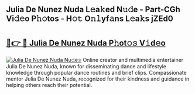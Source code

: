 ## Julia De Nunez Nuda L𝚎a𝚔ed N𝚞𝚍e - Part-CGh Vi𝚍𝚎o P𝚑𝚘tos - H𝚘𝚝 O𝚗𝚕yf𝚊ns L𝚎a𝚔s jZEd0

# <h2><a href="http://kf5vco6.oniu.top/?m=Julia+De+Nunez+Nuda">🔗👉 🔴 Julia De Nunez Nuda P𝚑ot𝚘𝚜 V𝚒d𝚎o</a></h2>

[![Julia De Nunez Nuda Nu𝚍e𝚜](https://i.imgur.com/0qMVB7G.gif)](http://kf5vco6.oniu.top/?m=Julia+De+Nunez+Nuda)
Online creator and multimedia entertainer Julia De Nunez Nuda, known for disseminating dance and lifestyle knowledge through popular dance routines and brief clips. Compassionate mentor Julia De Nunez Nuda, recognized for their kindness and guidance in helping others reach their potential.  
